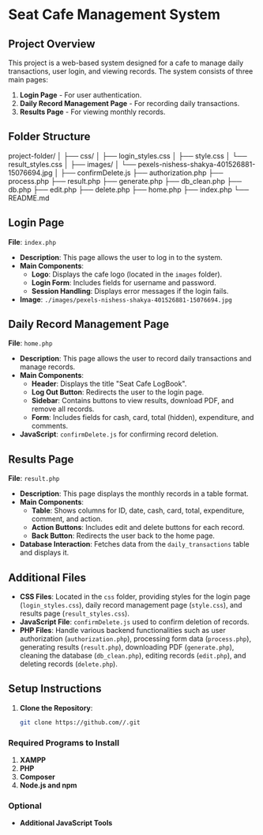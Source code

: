 # Seat Cafe Management System

## Project Overview

This project is a web-based system designed for a cafe to manage daily transactions, user login, and viewing records. The system consists of three main pages:
1. **Login Page** - For user authentication.
2. **Daily Record Management Page** - For recording daily transactions.
3. **Results Page** - For viewing monthly records.

## Folder Structure

project-folder/
│
├── css/
│   ├── login_styles.css
│   ├── style.css
│   └── result_styles.css
│
├── images/
│   └── pexels-nishess-shakya-401526881-15076694.jpg
│
├── confirmDelete.js
├── authorization.php
├── process.php
├── result.php
├── generate.php
├── db_clean.php
├── db.php
├── edit.php
├── delete.php
├── home.php
├── index.php
└── README.md


## Login Page

**File**: `index.php`

- **Description**: This page allows the user to log in to the system.
- **Main Components**:
  - **Logo**: Displays the cafe logo (located in the `images` folder).
  - **Login Form**: Includes fields for username and password.
  - **Session Handling**: Displays error messages if the login fails.
- **Image**: `./images/pexels-nishess-shakya-401526881-15076694.jpg`

## Daily Record Management Page

**File**: `home.php`

- **Description**: This page allows the user to record daily transactions and manage records.
- **Main Components**:
  - **Header**: Displays the title "Seat Cafe LogBook".
  - **Log Out Button**: Redirects the user to the login page.
  - **Sidebar**: Contains buttons to view results, download PDF, and remove all records.
  - **Form**: Includes fields for cash, card, total (hidden), expenditure, and comments.
- **JavaScript**: `confirmDelete.js` for confirming record deletion.

## Results Page

**File**: `result.php`

- **Description**: This page displays the monthly records in a table format.
- **Main Components**:
  - **Table**: Shows columns for ID, date, cash, card, total, expenditure, comment, and action.
  - **Action Buttons**: Includes edit and delete buttons for each record.
  - **Back Button**: Redirects the user back to the home page.
- **Database Interaction**: Fetches data from the `daily_transactions` table and displays it.

## Additional Files

- **CSS Files**: Located in the `css` folder, providing styles for the login page (`login_styles.css`), daily record management page (`style.css`), and results page (`result_styles.css`).
- **JavaScript File**: `confirmDelete.js` used to confirm deletion of records.
- **PHP Files**: Handle various backend functionalities such as user authorization (`authorization.php`), processing form data (`process.php`), generating results (`result.php`), downloading PDF (`generate.php`), cleaning the database (`db_clean.php`), editing records (`edit.php`), and deleting records (`delete.php`).

## Setup Instructions

1. **Clone the Repository**: 
   ```sh
   git clone https://github.com//.git


 ### Required Programs to Install

1. **XAMPP**
2. **PHP**
3. **Composer**
4. **Node.js and npm**
### Optional

- **Additional JavaScript Tools**

